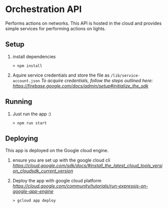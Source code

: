 # Orchestration API

Performs actions on networks. This API is hosted in the cloud and provides simple services for performing actions on lights.

## Setup
1. install dependencies
	```
	> npm install
	```

2. Aquire service credentials and store the file as `/lib/service-account.json`
	_To acquire credentials, follow the steps outlined here: https://firebase.google.com/docs/admin/setup#initialize_the_sdk_

## Running
1. Just run the app :)
	```
	> npm run start
	```

## Deploying
This app is deployed on the Google cloud engine.

1. ensure you are set up with the google cloud cli
	_https://cloud.google.com/sdk/docs/#install_the_latest_cloud_tools_version_cloudsdk_current_version_

2. Deploy the app with google cloud platform
	_https://cloud.google.com/community/tutorials/run-expressjs-on-google-app-engine_
	```
	> gcloud app deploy
	```